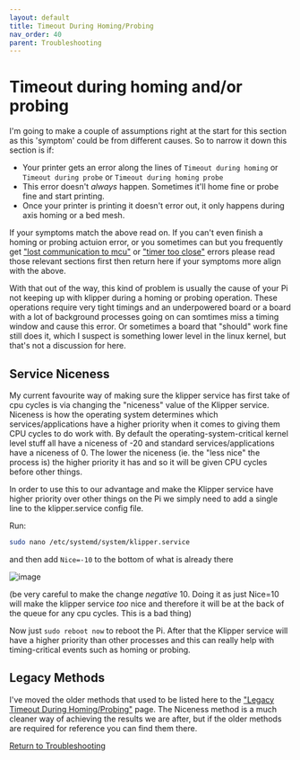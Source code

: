 ```yaml
---
layout: default 
title: Timeout During Homing/Probing
nav_order: 40
parent: Troubleshooting
---
```


# Timeout during homing and/or probing

I'm going to make a couple of assumptions right at the start for this section as this 'symptom' could be from different causes. So to narrow it down this section is if:

- Your printer gets an error along the lines of `Timeout during homing` or `Timeout during probe` or `Timeout during homing probe`
- This error doesn't *always* happen. Sometimes it'll home fine or probe fine and start printing.
- Once your printer is printing it doesn't error out, it only happens during axis homing or a bed mesh.

If your symptoms match the above read on. If you can't even finish a homing or probing actuion error, or you sometimes can but you frequently get ["lost communication to mcu"](./lost_communication_to_mcu.md) or ["timer too close"](./timer_too_close.md) errors please read those relevant sections first then return here if your symptoms more align with the above.

With that out of the way, this kind of problem is usually the cause of your Pi not keeping up with klipper during a homing or probing operation. These operations require very tight timings and an underpowered board or a board with a lot of background processes going on can somtimes miss a timing window and cause this error. Or sometimes a board that "should" work fine still does it, which I suspect is something lower level in the linux kernel, but that's not a discussion for here.

## Service Niceness

My current favourite way of making sure the klipper service has first take of cpu cycles is via changing the "niceness" value of the Klipper service. Niceness is how the operating system determines which services/applications have a higher priority when it comes to giving them CPU cycles to do work with. By default the operating-system-critical kernel level stuff all have a niceness of -20 and standard services/applications have a niceness of 0. The lower the niceness (ie. the "less nice" the process is) the higher priority it has and so it will be given CPU cycles before other things.

In order to use this to our advantage and make the Klipper service have higher priority over other things on the Pi we simply need to add a single line to the klipper.service config file.

Run:

```bash
sudo nano /etc/systemd/system/klipper.service
```

and then add `Nice=-10` to the bottom of what is already there

![image](https://github.com/user-attachments/assets/771800c7-62cf-45e1-8e0d-7d671965de96)

(be very careful to make the change *negative* 10. Doing it as just Nice=10 will make the klipper service *too* nice and therefore it will be at the back of the queue for any cpu cycles. This is a bad thing)

Now just `sudo reboot now` to reboot the Pi. After that the Klipper service will have a higher priority than other processes and this can really help with timing-critical events such as homing or probing.

## Legacy Methods

I've moved the older methods that used to be listed here to the ["Legacy Timeout During Homing/Probing"](./legacy_timeout_during_homing_probing.md) page. The Niceness method is a much cleaner way of achieving the results we are after, but if the
older methods are required for reference you can find them there.


[Return to Troubleshooting](../troubleshooting.md)
